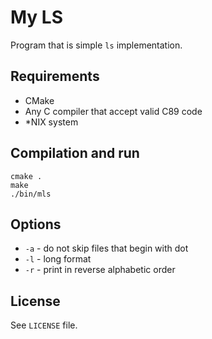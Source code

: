 # My LS

Program that is simple `ls` implementation.

## Requirements

- CMake
- Any C compiler that accept valid C89 code
- \*NIX system

## Compilation and run

    cmake .
    make
    ./bin/mls

## Options

- `-a` - do not skip files that begin with dot
- `-l` - long format
- `-r` - print in reverse alphabetic order

## License

See `LICENSE` file.
